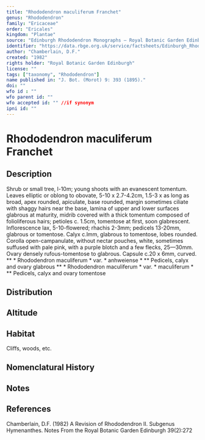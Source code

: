```yaml
---
title: "Rhododendron maculiferum Franchet"
genus: "Rhododendron"
family: "Ericaceae"
order: "Ericales"
kingdom: "Plantae"
source: "Edinburgh Rhododendron Monographs – Royal Botanic Garden Edinburgh"
identifier: "https://data.rbge.org.uk/service/factsheets/Edinburgh_Rhododendron_Monographs.xhtml"
author: "Chamberlain, D.F."
created: "1982"
rights holder: "Royal Botanic Garden Edinburgh"
license: ""
tags: ["taxonomy", "Rhododendron"]
name published in: "J. Bot. (Morot) 9: 393 (1895)."
doi: ""
wfo id : ""
wfo parent id: ""
wfo accepted id: "" //if synonym                      
ipni id: ""
---
```


                       

# Rhododendron maculiferum Franchet

## Description
Shrub or small tree, l-10m; young shoots with an evanescent tomentum. Leaves elliptic or oblong to obovate, 5-10 x 2.7-4.2cm, 1.5-3 x as long as broad, apex rounded, apiculate, base rounded, margin sometimes ciliate with shaggy hairs near the base, lamina of upper and lower surfaces glabrous at maturity, midrib covered with a thick tomentum composed of folioliferous hairs; petioles c. 1.5cm, tomentose at first, soon glabrescent. Inflorescence lax, 5-10-flowered; rhachis 2-3mm; pedicels 13-20mm, glabrous or tomentose. Calyx c.lmm, glabrous to tomentose, lobes rounded. Corolla open-campanulate, without nectar pouches, white, sometimes suffused with pale pink, with a purple blotch and a few flecks, 25—30mm. Ovary densely rufous-tomentose to glabrous. Capsule c.20 x 6mm, curved. ** * Rhododendron maculiferum * var. * anhweiense * ** Pedicels, calyx and ovary glabrous ** * Rhododendron maculiferum * var. * maculiferum * ** Pedicels, calyx and ovary tomentose

## Distribution


## Altitude


## Habitat
Cliffs, woods, etc.

## Nomenclatural History

                       
## Notes


## References

Chamberlain, D.F. (1982) A Revision of Rhododendron II. Subgenus Hymenanthes. Notes From the Royal Botanic Garden Edinburgh 39(2):272
